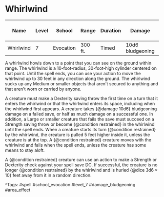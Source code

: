 # Whirlwind

| Name | Level | School | Range | Duration | Damage | Save DC & Type |
|------|-------|--------|-------|----------|--------|----------------|
| Whirlwind | 7 | Evocation | 300 ft. | Timed | 10d6 bludgeoning | - |

A whirlwind howls down to a point that you can see on the ground within range. The whirlwind is a 10-foot-radius, 30-foot-high cylinder centered on that point. Until the spell ends, you can use your action to move the whirlwind up to 30 feet in any direction along the ground. The whirlwind sucks up any Medium or smaller objects that aren't secured to anything and that aren't worn or carried by anyone.

A creature must make a Dexterity saving throw the first time on a turn that it enters the whirlwind or that the whirlwind enters its space, including when the whirlwind first appears. A creature takes {@damage 10d6} bludgeoning damage on a failed save, or half as much damage on a successful one. In addition, a Large or smaller creature that fails the save must succeed on a Strength saving throw or become {@condition restrained} in the whirlwind until the spell ends. When a creature starts its turn {@condition restrained} by the whirlwind, the creature is pulled 5 feet higher inside it, unless the creature is at the top. A {@condition restrained} creature moves with the whirlwind and falls when the spell ends, unless the creature has some means to stay aloft.

A {@condition restrained} creature can use an action to make a Strength or Dexterity check against your spell save DC. If successful, the creature is no longer {@condition restrained} by the whirlwind and is hurled {@dice 3d6 × 10} feet away from it in a random direction.

^Tags: #spell #school_evocation #level_7 #damage_bludgeoning #area_effect